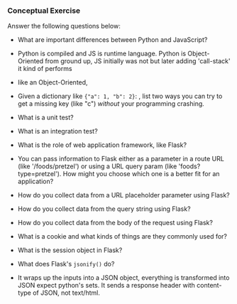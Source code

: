 ### Conceptual Exercise

Answer the following questions below:

- What are important differences between Python and JavaScript?
- Python is compiled and JS is runtime language. Python is Object-Oriented from ground up, JS initially was not but later adding 'call-stack' it kind of performs
- like an Object-Oriented,

- Given a dictionary like ``{"a": 1, "b": 2}``: , list two ways you
  can try to get a missing key (like "c") *without* your programming
  crashing.

- What is a unit test?

- What is an integration test?

- What is the role of web application framework, like Flask?

- You can pass information to Flask either as a parameter in a route URL
  (like '/foods/pretzel') or using a URL query param (like
  'foods?type=pretzel'). How might you choose which one is a better fit
  for an application?

- How do you collect data from a URL placeholder parameter using Flask?

- How do you collect data from the query string using Flask?

- How do you collect data from the body of the request using Flask?

- What is a cookie and what kinds of things are they commonly used for?

- What is the session object in Flask?

- What does Flask's `jsonify()` do?
- It wraps up the inputs into a JSON object, everything is transformed into JSON expect python's sets. It sends a response header with content-type of JSON, not text/html.
